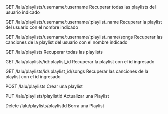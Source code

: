 GET /lalu/playlists/username/:username
Recuperar todas las playlists del usuario indicado

GET /lalu/playlists/username/:username/:playlist_name
Recuperar la playlist del usuario con el nombre indicado 

GET /lalu/playlists/username/:username/:playlist_name/songs
Recuperar las canciones de la playlist del usuario con el nombre indicado 

GET /lalu/playlists
Recuperar todas las playlists 

GET /lalu/playlists/id/:playlist_id
Recuperar la playlist con el id ingresado

GET /lalu/playlists/id/:playlist_id/songs
Recuperar las canciones de la playlist con el id ingresado

POST /lalu/playlists
Crear una playlist

PUT /lalu/playlists/playlistId
Actualizar una Playlist

Delete /lalu/playlists/playlistId
Borra una Playlist